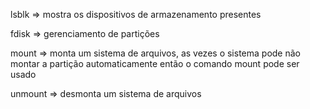 lsblk => mostra os dispositivos de armazenamento presentes

fdisk => gerenciamento de partições

mount => monta um sistema de arquivos, as vezes o sistema pode não montar a partição automaticamente então o comando mount pode ser usado

unmount => desmonta um sistema de arquivos

